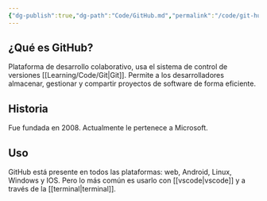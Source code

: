 ```yaml
---
{"dg-publish":true,"dg-path":"Code/GitHub.md","permalink":"/code/git-hub/","created":"2024-03-29T19:03","updated":"2024-03-30T15:28"}
---
```


## ¿Qué es GitHub?
Plataforma de desarrollo colaborativo, usa el sistema de control de versiones [[Learning/Code/Git\|Git]]. Permite a los desarrolladores almacenar, gestionar y compartir proyectos de software de forma eficiente.

## Historia
Fue fundada en 2008. Actualmente le pertenece a Microsoft.

## Uso
GitHub está presente en todos las plataformas: web, Android, Linux, Windows y IOS. Pero lo más común es usarlo con [[vscode\|vscode]] y a través de la [[terminal\|terminal]].

